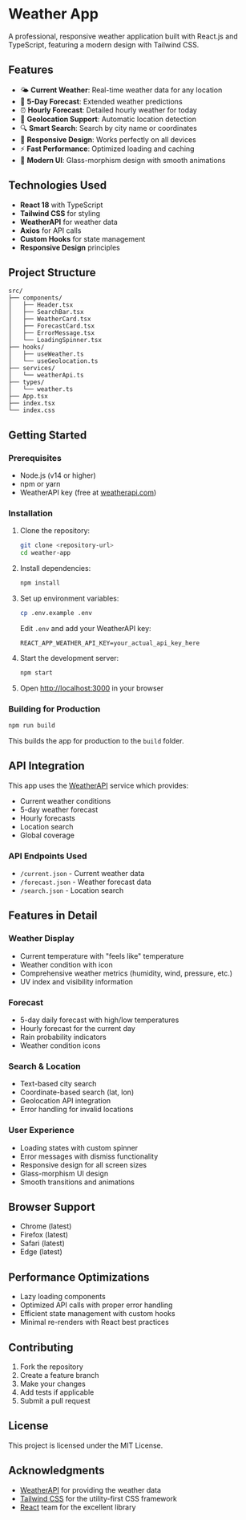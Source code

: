 # Weather App

A professional, responsive weather application built with React.js and TypeScript, featuring a modern design with Tailwind CSS.

## Features

- 🌤️ **Current Weather**: Real-time weather data for any location
- 📅 **5-Day Forecast**: Extended weather predictions
- ⏰ **Hourly Forecast**: Detailed hourly weather for today
- 📍 **Geolocation Support**: Automatic location detection
- 🔍 **Smart Search**: Search by city name or coordinates
- 📱 **Responsive Design**: Works perfectly on all devices
- ⚡ **Fast Performance**: Optimized loading and caching
- 🎨 **Modern UI**: Glass-morphism design with smooth animations

## Technologies Used

- **React 18** with TypeScript
- **Tailwind CSS** for styling
- **WeatherAPI** for weather data
- **Axios** for API calls
- **Custom Hooks** for state management
- **Responsive Design** principles

## Project Structure

```
src/
├── components/
│   ├── Header.tsx
│   ├── SearchBar.tsx
│   ├── WeatherCard.tsx
│   ├── ForecastCard.tsx
│   ├── ErrorMessage.tsx
│   └── LoadingSpinner.tsx
├── hooks/
│   ├── useWeather.ts
│   └── useGeolocation.ts
├── services/
│   └── weatherApi.ts
├── types/
│   └── weather.ts
├── App.tsx
├── index.tsx
└── index.css
```

## Getting Started

### Prerequisites

- Node.js (v14 or higher)
- npm or yarn
- WeatherAPI key (free at [weatherapi.com](https://weatherapi.com/))

### Installation

1. Clone the repository:
   ```bash
   git clone <repository-url>
   cd weather-app
   ```

2. Install dependencies:
   ```bash
   npm install
   ```

3. Set up environment variables:
   ```bash
   cp .env.example .env
   ```
   
   Edit `.env` and add your WeatherAPI key:
   ```
   REACT_APP_WEATHER_API_KEY=your_actual_api_key_here
   ```

4. Start the development server:
   ```bash
   npm start
   ```

5. Open [http://localhost:3000](http://localhost:3000) in your browser

### Building for Production

```bash
npm run build
```

This builds the app for production to the `build` folder.

## API Integration

This app uses the [WeatherAPI](https://weatherapi.com/) service which provides:

- Current weather conditions
- 5-day weather forecast
- Hourly forecasts
- Location search
- Global coverage

### API Endpoints Used

- `/current.json` - Current weather data
- `/forecast.json` - Weather forecast data
- `/search.json` - Location search

## Features in Detail

### Weather Display
- Current temperature with "feels like" temperature
- Weather condition with icon
- Comprehensive weather metrics (humidity, wind, pressure, etc.)
- UV index and visibility information

### Forecast
- 5-day daily forecast with high/low temperatures
- Hourly forecast for the current day
- Rain probability indicators
- Weather condition icons

### Search & Location
- Text-based city search
- Coordinate-based search (lat, lon)
- Geolocation API integration
- Error handling for invalid locations

### User Experience
- Loading states with custom spinner
- Error messages with dismiss functionality
- Responsive design for all screen sizes
- Glass-morphism UI design
- Smooth transitions and animations

## Browser Support

- Chrome (latest)
- Firefox (latest)
- Safari (latest)
- Edge (latest)

## Performance Optimizations

- Lazy loading components
- Optimized API calls with proper error handling
- Efficient state management with custom hooks
- Minimal re-renders with React best practices

## Contributing

1. Fork the repository
2. Create a feature branch
3. Make your changes
4. Add tests if applicable
5. Submit a pull request

## License

This project is licensed under the MIT License.

## Acknowledgments

- [WeatherAPI](https://weatherapi.com/) for providing the weather data
- [Tailwind CSS](https://tailwindcss.com/) for the utility-first CSS framework
- [React](https://reactjs.org/) team for the excellent library
